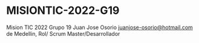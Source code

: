 # MISIONTIC-2022-G19
Mision TIC 2022 Grupo 19
Juan Jose Osorio juanjose-osorio@hotmail.com de Medellin, Rol/ Scrum Master/Desarrollador
